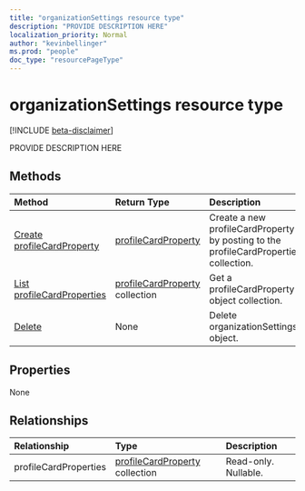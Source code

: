 ```yaml
---
title: "organizationSettings resource type"
description: "PROVIDE DESCRIPTION HERE"
localization_priority: Normal
author: "kevinbellinger"
ms.prod: "people"
doc_type: "resourcePageType"
---
```


# organizationSettings resource type

[!INCLUDE [beta-disclaimer](../../includes/beta-disclaimer.md)]

PROVIDE DESCRIPTION HERE

## Methods

| Method       | Return Type | Description |
|:-------------|:------------|:------------|
| [Create profileCardProperty](../api/organizationsettings-post-profilecardproperties.md) | [profileCardProperty](profilecardproperty.md) | Create a new profileCardProperty by posting to the profileCardProperties collection. |
| [List profileCardProperties](../api/organizationsettings-list-profilecardproperties.md) | [profileCardProperty](profilecardproperty.md) collection | Get a profileCardProperty object collection. |
| [Delete](../api/organizationsettings-delete.md) | None | Delete organizationSettings object. |

## Properties

None

## Relationships

| Relationship | Type        | Description |
|:-------------|:------------|:------------|
|profileCardProperties|[profileCardProperty](profilecardproperty.md) collection| Read-only. Nullable.|

<!-- uuid: 16cd6b66-4b1a-43a1-adaf-3a886856ed98
2019-02-04 14:57:30 UTC -->
<!-- {
  "type": "#page.annotation",
  "description": "organizationSettings resource",
  "keywords": "",
  "section": "documentation",
  "tocPath": ""
}-->